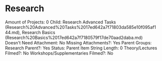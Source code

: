 # Research

Amount of Projects: 0
Child: Research Advanced Tasks (Research%20Advanced%20Tasks%2017ed642a7f71803da585e10f095af144.md), Research Basics (Research%20Basics%2017ed642a7f7180579f17de70aad2daba.md)
Doesn't Need Attachment: No
Missing Attachments?: Yes
Parent Groups: Research
Parent?: Yes
Status: Parent Item
String Length: 0
Theory/Lectures Filmed?: No
Workshops/Supplementaries Filmed?: No